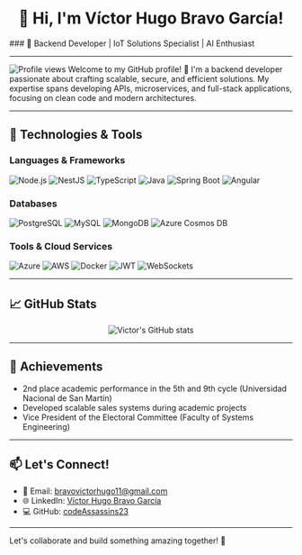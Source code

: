 <h1 align="center">👋 Hi, I'm Víctor Hugo Bravo García!</h1>
### 🌟 Backend Developer | IoT Solutions Specialist | AI Enthusiast

---
![Profile views](https://hits.seeyoufarm.com/api/count/incr/badge.svg?url=https://github.com/codeAssassins23&title=Profile%20Views)
Welcome to my GitHub profile! 🚀 I'm a backend developer passionate about crafting scalable, secure, and efficient solutions. My expertise spans developing APIs, microservices, and full-stack applications, focusing on clean code and modern architectures.

---

## 🔧 Technologies & Tools

### Languages & Frameworks
![Node.js](https://img.shields.io/badge/Node.js-339933?style=for-the-badge&logo=node.js&logoColor=white)
![NestJS](https://img.shields.io/badge/NestJS-E0234E?style=for-the-badge&logo=nestjs&logoColor=white)
![TypeScript](https://img.shields.io/badge/TypeScript-007ACC?style=for-the-badge&logo=typescript&logoColor=white)
![Java](https://img.shields.io/badge/Java-007396?style=for-the-badge&logo=java&logoColor=white)
![Spring Boot](https://img.shields.io/badge/Spring_Boot-6DB33F?style=for-the-badge&logo=spring-boot&logoColor=white)
![Angular](https://img.shields.io/badge/Angular-DD0031?style=for-the-badge&logo=angular&logoColor=white)

### Databases
![PostgreSQL](https://img.shields.io/badge/PostgreSQL-336791?style=for-the-badge&logo=postgresql&logoColor=white)
![MySQL](https://img.shields.io/badge/MySQL-4479A1?style=for-the-badge&logo=mysql&logoColor=white)
![MongoDB](https://img.shields.io/badge/MongoDB-47A248?style=for-the-badge&logo=mongodb&logoColor=white)
![Azure Cosmos DB](https://img.shields.io/badge/Azure%20Cosmos%20DB-0078D4?style=for-the-badge&logo=microsoft-azure&logoColor=white)

### Tools & Cloud Services
![Azure](https://img.shields.io/badge/Azure-0078D4?style=for-the-badge&logo=microsoft-azure&logoColor=white)
![AWS](https://img.shields.io/badge/AWS-232F3E?style=for-the-badge&logo=amazon-aws&logoColor=white)
![Docker](https://img.shields.io/badge/Docker-2496ED?style=for-the-badge&logo=docker&logoColor=white)
![JWT](https://img.shields.io/badge/JWT-000000?style=for-the-badge&logo=json-web-tokens&logoColor=white)
![WebSockets](https://img.shields.io/badge/WebSockets-4A90E2?style=for-the-badge&logo=websocket&logoColor=white)

---

## 📈 GitHub Stats
<p align="center">
  <img src="https://github-readme-stats.vercel.app/api?username=codeAssassins23&show_icons=true&theme=tokyonight" alt="Victor's GitHub stats" />
</p>

---

## 🏅 Achievements
- 2nd place academic performance in the 5th and 9th cycle (Universidad Nacional de San Martín)
- Developed scalable sales systems during academic projects
- Vice President of the Electoral Committee (Faculty of Systems Engineering)

---

## 📫 Let's Connect!
- 📧 Email: [bravovictorhugo11@gmail.com](mailto:bravovictorhugo11@gmail.com)
- 🌐 LinkedIn: [Víctor Hugo Bravo García](https://linkedin.com/in/victor-hugo-bravo-garcia)
- 💻 GitHub: [codeAssassins23](https://github.com/codeAssassins23)

---

Let's collaborate and build something amazing together! 🌟
